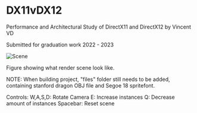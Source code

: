 # DX11vDX12
Performance and Architectural Study of DirectX11 and DirectX12 by Vincent VD

Submitted for graduation work 2022 - 2023

![Scene](https://user-images.githubusercontent.com/25634121/214285302-53d68b47-ff68-4e8c-ade6-081f9b836c48.png)

Figure showing what render scene look like.

NOTE: When building project, "files" folder still needs to be added, containing stanford dragon OBJ file and Segoe 18 spritefont.

Controls:
W,A,S,D: Rotate Camera
E: Increase instances
Q: Decrease amount of instances
Spacebar: Reset scene
